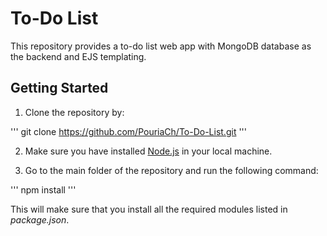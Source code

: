 # To-Do List  
This repository provides a to-do list web app with MongoDB database as the backend and EJS templating.

## Getting Started
1. Clone the repository by:

'''
git clone https://github.com/PouriaCh/To-Do-List.git
'''

2. Make sure you have installed <a href="https://nodejs.org/en/download/">Node.js</a> in your local machine.

3. Go to the main folder of the repository and run the following command:

'''
npm install
'''

This will make sure that you install all the required modules listed in <i>package.json</i>. 
